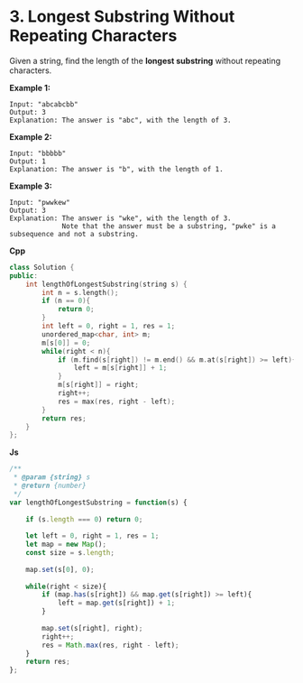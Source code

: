 # 3. Longest Substring Without Repeating Characters

Given a string, find the length of the **longest substring** without repeating characters.

**Example 1:**

```
Input: "abcabcbb"
Output: 3 
Explanation: The answer is "abc", with the length of 3. 
```

**Example 2:**

```
Input: "bbbbb"
Output: 1
Explanation: The answer is "b", with the length of 1.
```

**Example 3:**

```
Input: "pwwkew"
Output: 3
Explanation: The answer is "wke", with the length of 3. 
             Note that the answer must be a substring, "pwke" is a subsequence and not a substring.
```

**Cpp**

```c++
class Solution {
public:
    int lengthOfLongestSubstring(string s) {
        int n = s.length();
        if (n == 0){
            return 0;
        }
        int left = 0, right = 1, res = 1;
        unordered_map<char, int> m;
        m[s[0]] = 0;
        while(right < n){
            if (m.find(s[right]) != m.end() && m.at(s[right]) >= left){
                left = m[s[right]] + 1;
            }
            m[s[right]] = right;
            right++;
            res = max(res, right - left);
        }
        return res;
    }
};
```

**Js**

```javascript
/**
 * @param {string} s
 * @return {number}
 */
var lengthOfLongestSubstring = function(s) {
    
    if (s.length === 0) return 0;
    
    let left = 0, right = 1, res = 1;
    let map = new Map();
    const size = s.length;
    
    map.set(s[0], 0);
    
    while(right < size){
        if (map.has(s[right]) && map.get(s[right]) >= left){
            left = map.get(s[right]) + 1;
        }
        
        map.set(s[right], right);
        right++;
        res = Math.max(res, right - left);
    }
    return res;
};
```

